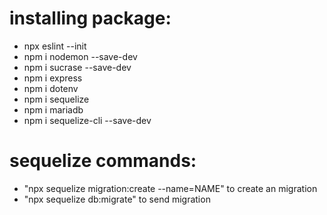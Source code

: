 # installing package:
- npx eslint --init
- npm i nodemon --save-dev
- npm i sucrase --save-dev
- npm i express
- npm i dotenv
- npm i sequelize
- npm i mariadb
- npm i sequelize-cli --save-dev

# sequelize commands:
- "npx sequelize migration:create --name=NAME" to create an migration
- "npx sequelize db:migrate" to send migration